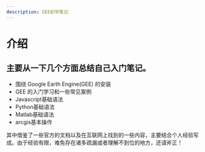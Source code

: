 ```yaml
---
description: GEE初学笔记
---
```


# 介绍

## 主要从一下几个方面总结自己入门笔记。

* 围绕 Google Earth Engine\(GEE\) 的安装
* GEE 的入门学习和一些常见案例
* Javascript基础语法
* Python基础语法
* Matlab基础语法
* arcgis基本操作

其中借鉴了一些官方的文档以及在互联网上找到的一些内容，主要结合个人经验写成。由于经验有限，难免存在诸多疏漏或者理解不到位的地方，还请斧正！

